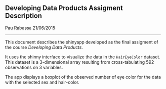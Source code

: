 ## Developing Data Products Assigment Description
Pau Rabassa
21/06/2015

---

This document describes the shinyapp developed as the final assigment of the course *Developing Data Products*. 

It uses the shinny interface to visualize the data in the `HairEyeColor` dataset. 
This dataset is a 3-dimensional array resulting from cross-tabulating 592 
observations on 3 variables. 

The app displays a boxplot of the observed 
number of eye color for the data with the selected sex and hair-color. 

